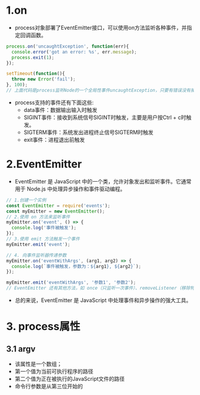 # 1.on
* process对象部署了EventEmitter接口，可以使用on方法监听各种事件，并指定回调函数。
```js
process.on('uncaughtException', function(err){
  console.error('got an error: %s', err.message);
  process.exit(1);
});

setTimeout(function(){
  throw new Error('fail');
}, 100);
// 上面代码是process监听Node的一个全局性事件uncaughtException，只要有错误没有捕获，就会触发这个事件。
```
* process支持的事件还有下面这些:
  * data事件：数据输出输入时触发
  * SIGINT事件：接收到系统信号SIGINT时触发，主要是用户按Ctrl + c时触发。
  * SIGTERM事件：系统发出进程终止信号SIGTERM时触发
  * exit事件：进程退出前触发

# 2.EventEmitter
* EventEmitter 是 JavaScript 中的一个类，允许对象发出和监听事件。它通常用于 Node.js 中处理异步操作和事件驱动编程。
```js
// 1.创建一个实例
const EventEmitter = require('events');
const myEmitter = new EventEmitter();
// 2.使用 on 方法来监听事件
myEmitter.on('event', () => {
  console.log('事件被触发');
});
// 3.使用 emit 方法触发一个事件
myEmitter.emit('event');

// 4. 向事件监听器传递参数
myEmitter.on('eventWithArgs', (arg1, arg2) => {
  console.log(`事件被触发，参数为：${arg1}, ${arg2}`);
});

myEmitter.emit('eventWithArgs', '参数1', '参数2');
// EventEmitter 还有其他方法，如 once（只监听一次事件）、removeListener（移除特定的监听器）和 removeAllListeners（移除特定事件的所有监听器）。
```
* 总的来说，EventEmitter 是 JavaScript 中处理事件和异步操作的强大工具。

# 3. process属性
## 3.1 argv
* 该属性是一个数组；
* 第一个值为当前可执行程序的路径
* 第二个值为正在被执行的JavaScript文件的路径
* 命令行参数是从第三位开始的